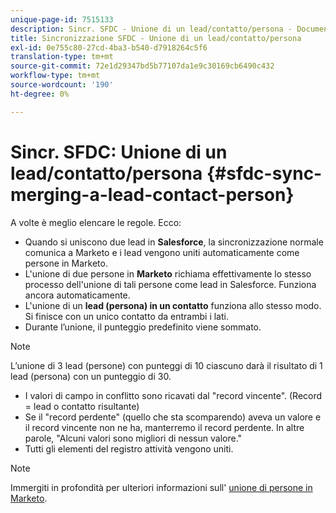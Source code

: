 ```yaml
---
unique-page-id: 7515133
description: Sincr. SFDC - Unione di un lead/contatto/persona - Documenti Marketo - Documentazione del prodotto
title: Sincronizzazione SFDC - Unione di un lead/contatto/persona
exl-id: 0e755c80-27cd-4ba3-b540-d7918264c5f6
translation-type: tm+mt
source-git-commit: 72e1d29347bd5b77107da1e9c30169cb6490c432
workflow-type: tm+mt
source-wordcount: '190'
ht-degree: 0%

---
```


# Sincr. SFDC: Unione di un lead/contatto/persona {#sfdc-sync-merging-a-lead-contact-person}

A volte è meglio elencare le regole. Ecco:

* Quando si uniscono due lead in **Salesforce**, la sincronizzazione normale comunica a Marketo e i lead vengono uniti automaticamente come persone in Marketo.
* L&#39;unione di due persone in **Marketo** richiama effettivamente lo stesso processo dell&#39;unione di tali persone come lead in Salesforce. Funziona ancora automaticamente.
* L&#39;unione di un **lead (persona) in un contatto** funziona allo stesso modo. Si finisce con un unico contatto da entrambi i lati.
* Durante l’unione, il punteggio predefinito viene sommato.

>[!NOTE]
>
>L’unione di 3 lead (persone) con punteggi di 10 ciascuno darà il risultato di 1 lead (persona) con un punteggio di 30.

* I valori di campo in conflitto sono ricavati dal &quot;record vincente&quot;. (Record = lead o contatto risultante)
* Se il &quot;record perdente&quot; (quello che sta scomparendo) aveva un valore e il record vincente non ne ha, manterremo il record perdente. In altre parole, &quot;Alcuni valori sono migliori di nessun valore.&quot;
* Tutti gli elementi del registro attività vengono uniti.

>[!NOTE]
>
>Immergiti in profondità per ulteriori informazioni sull&#39; [unione di persone in Marketo](/help/marketo/product-docs/core-marketo-concepts/smart-lists-and-static-lists/managing-people-in-smart-lists/find-and-merge-duplicate-people.md).
